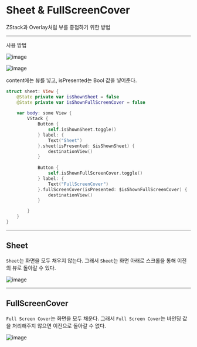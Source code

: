 # Sheet & FullScreenCover
ZStack과 Overlay처럼 뷰를 중첩하기 위한 방법

***

사용 방법

![image](https://cdn.discordapp.com/attachments/1085478329760616539/1162628822777200701/2023-10-14_2.51.46.png?ex=653ca177&is=652a2c77&hm=6a3e6cf2d7192abbe34ed76f2c67f740ec20ec72a9ecb1d97b80d656c0cb8cad&)

![image](https://velog.velcdn.com/images/page/post/05952c59-a8a2-402a-b089-5f41ee9f9445/image.png)

content에는 뷰를 넣고, isPresented는 Bool 값을 넣어준다.

```swift
struct sheet: View {
    @State private var isShownSheet = false
    @State private var isShownFullScreenCover = false
    
    var body: some View {
        VStack {
            Button {
                self.isShownSheet.toggle()
            } label: {
                Text("Sheet")
            }.sheet(isPresented: $isShownSheet) {
                destinationView()
            }
            
            Button {
                self.isShownFullScreenCover.toggle()
            } label: {
                Text("FullScreenCover")
            }.fullScreenCover(isPresented: $isShownFullScreenCover) {
                destinationView()
            }

        }
    }
}
```

***

## Sheet
`Sheet`는 화면을 모두 채우지 않는다. 그래서 `Sheet`는 화면 아래로 스크롤을 통해 이전의 뷰로 돌아갈 수 있다.

![image](https://cdn.discordapp.com/attachments/1098858102582956064/1162630975151407175/2023-10-14_3.00.21.png?ex=653ca379&is=652a2e79&hm=489ff57ff8dc44ec25e131af4d5145f1ce363ea3b0eb2128b13c9795a76e08af&)

***

## FullScreenCover
`Full Screen Cover`는 화면을 모두 채운다. 그래서 `Full Screen Cover`는 바인딩 값을 처리해주지 않으면 이전으로 돌아갈 수 없다.

![image](https://cdn.discordapp.com/attachments/1098858102582956064/1162631023763410944/2023-10-14_3.00.33.png?ex=653ca384&is=652a2e84&hm=592072f178da0b5c7d8bc8644b29ad79b8c26ce7181108bbe344c43e70aa8a91&)